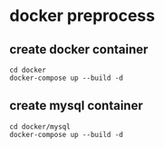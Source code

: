 # docker preprocess
## create docker container
```
cd docker
docker-compose up --build -d
```
## create mysql container
```
cd docker/mysql
docker-compose up --build -d
```